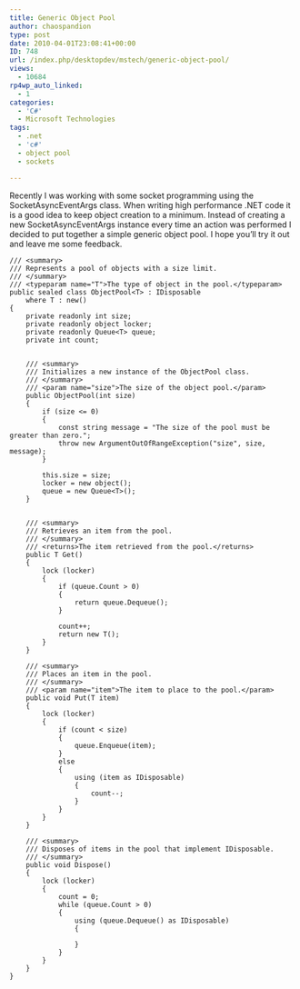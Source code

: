 ```yaml
---
title: Generic Object Pool
author: chaospandion
type: post
date: 2010-04-01T23:08:41+00:00
ID: 748
url: /index.php/desktopdev/mstech/generic-object-pool/
views:
  - 10684
rp4wp_auto_linked:
  - 1
categories:
  - 'C#'
  - Microsoft Technologies
tags:
  - .net
  - 'c#'
  - object pool
  - sockets

---
```

Recently I was working with some socket programming using the SocketAsyncEventArgs class. When writing high performance .NET code it is a good idea to keep object creation to a minimum. Instead of creating a new SocketAsyncEventArgs instance every time an action was performed I decided to put together a simple generic object pool. I hope you&#8217;ll try it out and leave me some feedback. 

```CSharp
/// <summary>
/// Represents a pool of objects with a size limit.
/// </summary>
/// <typeparam name="T">The type of object in the pool.</typeparam>
public sealed class ObjectPool<T> : IDisposable
	where T : new()
{
	private readonly int size;
	private readonly object locker;
	private readonly Queue<T> queue;
	private int count;


	/// <summary>
	/// Initializes a new instance of the ObjectPool class.
	/// </summary>
	/// <param name="size">The size of the object pool.</param>
	public ObjectPool(int size)
	{
        if (size <= 0)
        {
            const string message = "The size of the pool must be greater than zero.";
            throw new ArgumentOutOfRangeException("size", size, message);
        }

		this.size = size;
		locker = new object();
		queue = new Queue<T>();
	}


	/// <summary>
	/// Retrieves an item from the pool. 
	/// </summary>
	/// <returns>The item retrieved from the pool.</returns>
	public T Get()
	{
		lock (locker)
		{
			if (queue.Count > 0)
			{
				return queue.Dequeue();
			}

			count++;
			return new T();
		}
	}

	/// <summary>
	/// Places an item in the pool.
	/// </summary>
	/// <param name="item">The item to place to the pool.</param>
	public void Put(T item)
	{
		lock (locker)
		{
			if (count < size)
			{
				queue.Enqueue(item);
			}
			else
			{
				using (item as IDisposable)
				{
					count--;
				}
			}
		}
	}

	/// <summary>
	/// Disposes of items in the pool that implement IDisposable.
	/// </summary>
	public void Dispose()
	{
		lock (locker)
		{
            count = 0;
			while (queue.Count > 0)
			{
				using (queue.Dequeue() as IDisposable)
				{

				}
			}
		}
	}
}
```